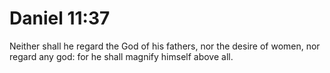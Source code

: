 # Daniel 11:37

Neither shall he regard the God of his fathers, nor the desire of women, nor regard any god: for he shall magnify himself above all.
